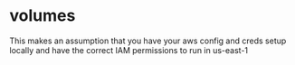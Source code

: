 # volumes

This makes an assumption that you have your aws config and creds setup locally and have the correct IAM permissions to run in us-east-1
